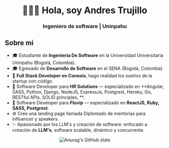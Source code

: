 <h1 align="center">🧑🏼‍💻 Hola, soy Andres Trujillo</h1>
<h3 align="center">Ingeniero de software | Uninpahu </h3>

##  Sobre mi
- 🎓 Estudiante de **Ingeniería De Software** en la Universidad Universitaria Uninpahu (Bogotá, Colombia).
- 🎓 Egresado de **Desarrollo de Software** en el SENA (Bogotá, Colombia).
- 💼 **Full Stack Developer en <a ref='https://www.conexisvmssoftware.com/'>Conexis</a>**, hago realidad los sueños de la startup con código.
- 🚀 Software Developer para **<a ref='https://hrsolutions.com.co/'>HR Solutions</a>** — especializado en **Angular, SASS, Python, Django, NodeJS, ExpressJs, Postgrest, Heroku, Go, RESTful APIs, SOLID principles, **.
- 🚀 Software Developer para **<a ref='https://www.fluvip.com/'>Fluvip</a>** — especializado en **ReactJS, Ruby, SASS, Postgrest**.
- ⚙️ Cree una landing page llamada <a ref='https://diplomado.fluvip.com/'>Diplomado</a> de mentorias para influencer y speakers.
- ✨ Apasionado por los LLM's y creación de software: enfocado a creación de **LLM's**, software scalable, dinámico y concurrente.

<div align="center">
 
![Anurag's GitHub stats](https://github-readme-stats.vercel.app/api?username=soyandrestrujillo&show=reviews,discussions_started,discussions_answered,prs_merged,prs_merged_percentage&show_icons=true&theme=radical)

 </div>
